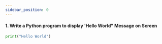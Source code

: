 ```yaml
---
sidebar_position: 0
---
```


#### 1. Write a Python program to display 'Hello World" Message on Screen

```python
print("Hello World")
```
